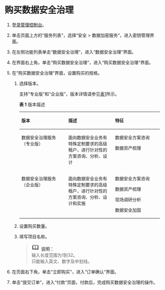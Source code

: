 # 购买数据安全治理<a name="dew_01_0158"></a>

1.  [登录管理控制台](https://console.huaweicloud.com)。
2.  单击页面上方的“服务列表“，选择“安全  \>  数据加密服务“，进入密钥管理界面。
3.  在左侧功能列表单击“数据安全治理“，进入“数据安全治理“界面。
4.  在界面右上角，单击“购买数据安全治理“，进入“购买数据安全治理“界面。
5.  在“购买数据安全治理“界面，设置购买的规格。
    1.  选择版本。

        支持“专业版“和“企业版“，版本详情请参见[表1](#table1393182763315)所示。

        **表 1**  版本描述

        <a name="table1393182763315"></a>
        <table><thead align="left"><tr id="row1893114279336"><th class="cellrowborder" valign="top" width="33.33333333333333%" id="mcps1.2.4.1.1"><p id="p1993211271339"><a name="p1993211271339"></a><a name="p1993211271339"></a>版本</p>
        </th>
        <th class="cellrowborder" valign="top" width="33.33333333333333%" id="mcps1.2.4.1.2"><p id="p1932162719337"><a name="p1932162719337"></a><a name="p1932162719337"></a>描述</p>
        </th>
        <th class="cellrowborder" valign="top" width="33.33333333333333%" id="mcps1.2.4.1.3"><p id="p993282763317"><a name="p993282763317"></a><a name="p993282763317"></a>特征</p>
        </th>
        </tr>
        </thead>
        <tbody><tr id="row29323272332"><td class="cellrowborder" valign="top" width="33.33333333333333%" headers="mcps1.2.4.1.1 "><p id="p192971939133215"><a name="p192971939133215"></a><a name="p192971939133215"></a>数据安全治理服务（专业版）</p>
        </td>
        <td class="cellrowborder" valign="top" width="33.33333333333333%" headers="mcps1.2.4.1.2 "><p id="p15297153973212"><a name="p15297153973212"></a><a name="p15297153973212"></a>面向数据安全业务有特殊定制要求的高级租户，进行针对性的方案咨询、分析、设计</p>
        </td>
        <td class="cellrowborder" valign="top" width="33.33333333333333%" headers="mcps1.2.4.1.3 "><p id="p16297939163210"><a name="p16297939163210"></a><a name="p16297939163210"></a>数据安全方案咨询</p>
        <p id="p112971439123218"><a name="p112971439123218"></a><a name="p112971439123218"></a>数据资产梳理</p>
        </td>
        </tr>
        <tr id="row13932102717332"><td class="cellrowborder" valign="top" width="33.33333333333333%" headers="mcps1.2.4.1.1 "><p id="p1329743918326"><a name="p1329743918326"></a><a name="p1329743918326"></a>数据安全治理服务（企业版）</p>
        </td>
        <td class="cellrowborder" valign="top" width="33.33333333333333%" headers="mcps1.2.4.1.2 "><p id="p4932102763317"><a name="p4932102763317"></a><a name="p4932102763317"></a>面向数据安全业务有特殊定制要求的高级租户，进行针对性的方案咨询、分析、设计和实施</p>
        </td>
        <td class="cellrowborder" valign="top" width="33.33333333333333%" headers="mcps1.2.4.1.3 "><p id="p129714398325"><a name="p129714398325"></a><a name="p129714398325"></a>数据安全方案咨询</p>
        <p id="p4297139123210"><a name="p4297139123210"></a><a name="p4297139123210"></a>数据资产梳理</p>
        <p id="p16297133918322"><a name="p16297133918322"></a><a name="p16297133918322"></a>现场调研分析</p>
        <p id="p12217818153419"><a name="p12217818153419"></a><a name="p12217818153419"></a>数据安全加固</p>
        </td>
        </tr>
        </tbody>
        </table>

    2.  设置购买数量。
    3.  填写项目名称。

        >![](public_sys-resources/icon-note.gif) **说明：**   
        >输入长度范围为1到32。  
        >只能输入英文、数字及中划线。  


6.  在页面右下角，单击“立即购买“，进入“订单确认“界面。
7.  单击“提交订单“，进入“付款“页面，付款后，完成购买数据安全治理的操作。

